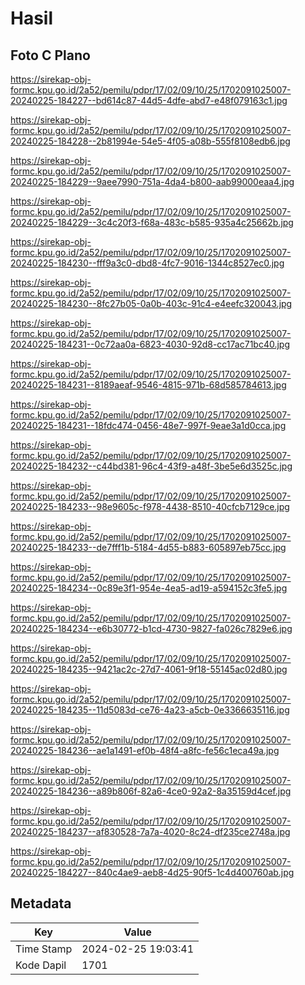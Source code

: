 # Hasil

## Foto C Plano

https://sirekap-obj-formc.kpu.go.id/2a52/pemilu/pdpr/17/02/09/10/25/1702091025007-20240225-184227--bd614c87-44d5-4dfe-abd7-e48f079163c1.jpg

https://sirekap-obj-formc.kpu.go.id/2a52/pemilu/pdpr/17/02/09/10/25/1702091025007-20240225-184228--2b81994e-54e5-4f05-a08b-555f8108edb6.jpg

https://sirekap-obj-formc.kpu.go.id/2a52/pemilu/pdpr/17/02/09/10/25/1702091025007-20240225-184229--9aee7990-751a-4da4-b800-aab99000eaa4.jpg

https://sirekap-obj-formc.kpu.go.id/2a52/pemilu/pdpr/17/02/09/10/25/1702091025007-20240225-184229--3c4c20f3-f68a-483c-b585-935a4c25662b.jpg

https://sirekap-obj-formc.kpu.go.id/2a52/pemilu/pdpr/17/02/09/10/25/1702091025007-20240225-184230--fff9a3c0-dbd8-4fc7-9016-1344c8527ec0.jpg

https://sirekap-obj-formc.kpu.go.id/2a52/pemilu/pdpr/17/02/09/10/25/1702091025007-20240225-184230--8fc27b05-0a0b-403c-91c4-e4eefc320043.jpg

https://sirekap-obj-formc.kpu.go.id/2a52/pemilu/pdpr/17/02/09/10/25/1702091025007-20240225-184231--0c72aa0a-6823-4030-92d8-cc17ac71bc40.jpg

https://sirekap-obj-formc.kpu.go.id/2a52/pemilu/pdpr/17/02/09/10/25/1702091025007-20240225-184231--8189aeaf-9546-4815-971b-68d585784613.jpg

https://sirekap-obj-formc.kpu.go.id/2a52/pemilu/pdpr/17/02/09/10/25/1702091025007-20240225-184231--18fdc474-0456-48e7-997f-9eae3a1d0cca.jpg

https://sirekap-obj-formc.kpu.go.id/2a52/pemilu/pdpr/17/02/09/10/25/1702091025007-20240225-184232--c44bd381-96c4-43f9-a48f-3be5e6d3525c.jpg

https://sirekap-obj-formc.kpu.go.id/2a52/pemilu/pdpr/17/02/09/10/25/1702091025007-20240225-184233--98e9605c-f978-4438-8510-40cfcb7129ce.jpg

https://sirekap-obj-formc.kpu.go.id/2a52/pemilu/pdpr/17/02/09/10/25/1702091025007-20240225-184233--de7fff1b-5184-4d55-b883-605897eb75cc.jpg

https://sirekap-obj-formc.kpu.go.id/2a52/pemilu/pdpr/17/02/09/10/25/1702091025007-20240225-184234--0c89e3f1-954e-4ea5-ad19-a594152c3fe5.jpg

https://sirekap-obj-formc.kpu.go.id/2a52/pemilu/pdpr/17/02/09/10/25/1702091025007-20240225-184234--e6b30772-b1cd-4730-9827-fa026c7829e6.jpg

https://sirekap-obj-formc.kpu.go.id/2a52/pemilu/pdpr/17/02/09/10/25/1702091025007-20240225-184235--9421ac2c-27d7-4061-9f18-55145ac02d80.jpg

https://sirekap-obj-formc.kpu.go.id/2a52/pemilu/pdpr/17/02/09/10/25/1702091025007-20240225-184235--11d5083d-ce76-4a23-a5cb-0e3366635116.jpg

https://sirekap-obj-formc.kpu.go.id/2a52/pemilu/pdpr/17/02/09/10/25/1702091025007-20240225-184236--ae1a1491-ef0b-48f4-a8fc-fe56c1eca49a.jpg

https://sirekap-obj-formc.kpu.go.id/2a52/pemilu/pdpr/17/02/09/10/25/1702091025007-20240225-184236--a89b806f-82a6-4ce0-92a2-8a35159d4cef.jpg

https://sirekap-obj-formc.kpu.go.id/2a52/pemilu/pdpr/17/02/09/10/25/1702091025007-20240225-184237--af830528-7a7a-4020-8c24-df235ce2748a.jpg

https://sirekap-obj-formc.kpu.go.id/2a52/pemilu/pdpr/17/02/09/10/25/1702091025007-20240225-184227--840c4ae9-aeb8-4d25-90f5-1c4d400760ab.jpg


## Metadata

| Key        | Value               |
| ---------- | ------------------- |
| Time Stamp | 2024-02-25 19:03:41 |
| Kode Dapil | 1701                |



